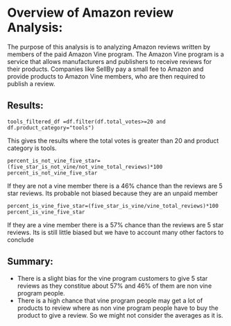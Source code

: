 
# Overview of Amazon review  Analysis:
The purpose of this analysis is to analyzing Amazon reviews written by members of the paid Amazon Vine program. The Amazon Vine program is a service that allows manufacturers and publishers to receive reviews for their products. Companies like SellBy pay a small fee to Amazon and provide products to Amazon Vine members, who are then required to publish a review.

## Results:
```
tools_filtered_df =df.filter(df.total_votes>=20 and df.product_category="tools")
```

This gives the results where the total votes is greater than 20 and product category is tools.

```
percent_is_not_vine_five_star=(five_star_is_not_vine/not_vine_total_reviews)*100
percent_is_not_vine_five_star
```

If they are not a vine member there is a 46% chance than the reviews are 5 star reviews.
Its probable not biased because they are an unpaid member

```
percent_is_vine_five_star=(five_star_is_vine/vine_total_reviews)*100
percent_is_vine_five_star
```

If they are a vine member there is a 57% chance than the reviews are 5 star reviews.
Its is still little biased but we have to account many other factors to conclude

 
## Summary:
* There is a slight bias for the vine program customers to give 5 star reviews as they constitue about 57% and 46% of them are non vine program people.
* There is a high chance that vine program people may get a lot of products to review where as non vine program people have to buy the product to give a review. So we might not  consider the averages as it is.